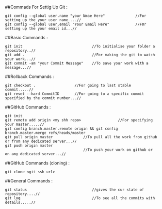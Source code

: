 ##Commads For Settig Up Git :


	git config --global user.name "your Nmae Here"				//For setting up the your user name....//
	git config --global user.email "Your Email Here"			//FOr setting up the your email id...//


##Basic Commands :


	git init								//To initialise your folder a repository..//
	git add .								//For making the git to watch your work...//
	git commit -am "your Commit Message"	//To save your work with a message...//



##Rollback Commands :


	git checkout .				    //For going to last stable commit.....//
	git reset --hard CommitID		//For going to a specific commit specified by the commit number...//


##GitHub Commands :

	git init
    git remote add origin <my shh repo>					//For specifying your master.....//
	git config branch.master.remote origin && git config branch.master.merge refs/heads/master
	git pull origin master				//To pull all the work from github or from any dedicated server...//
	git push origin master
			 							//To push your work on github or on any dedicated server...//
##GitHub Commands (cloning) :

 	git clone <git ssh url>

##General Commands :

    git status 								//gives the cur state of repository....//
	git log									//To see all the commits with details.....//
